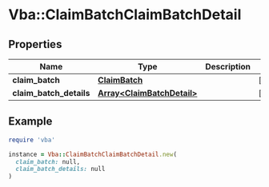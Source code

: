 # Vba::ClaimBatchClaimBatchDetail

## Properties

| Name | Type | Description | Notes |
| ---- | ---- | ----------- | ----- |
| **claim_batch** | [**ClaimBatch**](ClaimBatch.md) |  | [optional] |
| **claim_batch_details** | [**Array&lt;ClaimBatchDetail&gt;**](ClaimBatchDetail.md) |  | [optional] |

## Example

```ruby
require 'vba'

instance = Vba::ClaimBatchClaimBatchDetail.new(
  claim_batch: null,
  claim_batch_details: null
)
```

